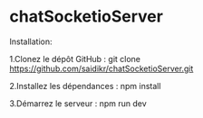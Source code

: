 # chatSocketioServer



Installation:

1.Clonez le dépôt GitHub : git clone https://github.com/saidikr/chatSocketioServer.git

2.Installez les dépendances : npm install

3.Démarrez le serveur : npm run dev
